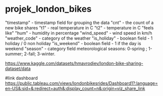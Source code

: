 # projek_london_bikes

"timestamp" - timestamp field for grouping the data
"cnt" - the count of a new bike shares
"t1" - real temperature in C
"t2" - temperature in C "feels like"
"hum" - humidity in percentage
"wind_speed" - wind speed in km/h
"weather_code" - category of the weather
"is_holiday" - boolean field - 1 holiday / 0 non holiday
"is_weekend" - boolean field - 1 if the day is weekend
"season" - category field meteorological seasons: 0-spring ; 1-summer; 2-fall; 3-winter.

https://www.kaggle.com/datasets/hmavrodiev/london-bike-sharing-dataset/data

#link dashboard
https://public.tableau.com/views/londonbikesrides/Dashboard1?:language=en-US&:sid=&:redirect=auth&:display_count=n&:origin=viz_share_link
